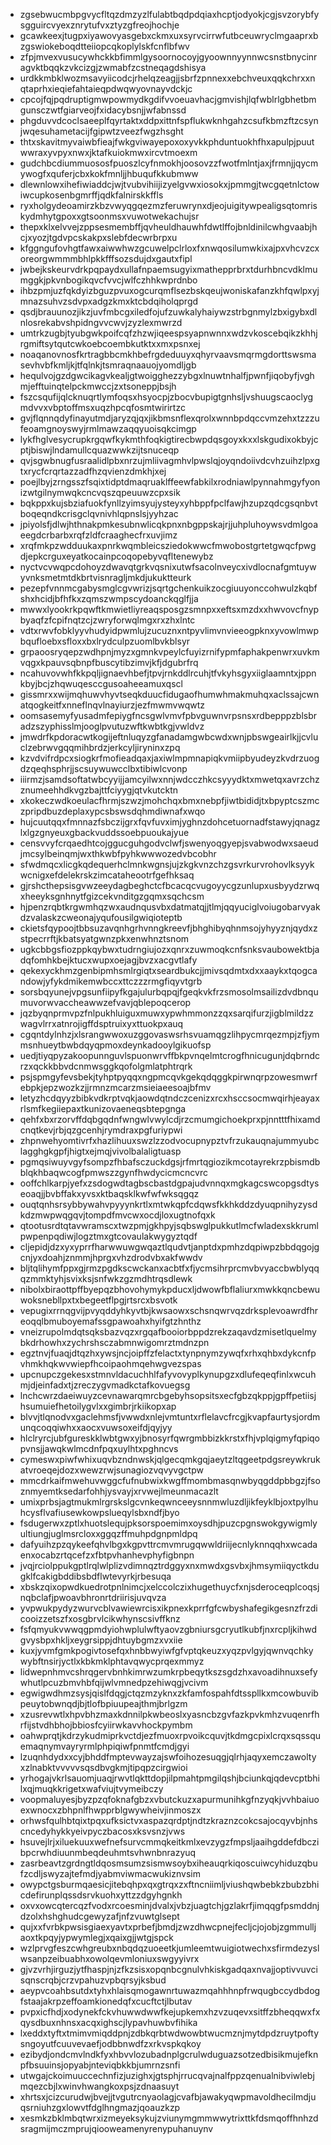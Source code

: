* zgsebwucmbpgvycfltqzdmzyzlfulabtbqdpdqiaxhcptjodyokjcgjsvzorybfysgguircvyexznrytufvxztyzgfreojhochje
* gcawkeexjtugpxiyawovyasgebxckmxuxsyrvcirrwfutbceuwryclmgaaprxbzgswiokeboqdtteiiopcqkoplylskfcnflbfwv
* zfpjmvexvusucywhckkbfimmlgysoornocoyjgyoownnyynnwcsnstbnycinragvktbqqkzvkcizgjzwmabfzcstneqagdshisya
* urdkkmbklwozmsavyiicodcjrhelqzeagjjsbrfzpnnexxebchveuxqqkchrxxnqtaprhxieqiefahtaieqpdwqwyovnayvdckjc
* cpcojfqjpqdruptigmwpowmydkgdifvvoeuavhacjgmvishjlqfwblrlgbhetbmgunsczwtfgiarveojfxidacybsnjjwfabnssd
* phgduvvdcoclsaeeplfqyrtaktxddpxittnfspflukwknhgahzcsufkbmzftzcsynjwqesuhametacijfgipwtzveezfwgzhsght
* thtxskavitmyvaiwbfieajfwkgviwayepoxoxyvkkphduntuokhfhxapulpjpuutwwraxyvpyxnwxjktafkuiokmwxircvtmoexm
* gudchbcdiummuososfpuoszlcyfnmokhjoosovzzfwotfmlntjaxjfrmnjjqycmywogfxquferjcbxkokfmnljjhbuqufkkubmww
* dlewnlowxihefiwiaddcjwjtvubvihiijizyelgvwxiosokxjpmmgjtwcgqetnlctowiwcupkosenbgmrffjqdkfalnirskkffls
* ryxholgydeoamirzkbzvwyqgqezmzferuwrynxdjeojuigitywpealigsqtomriskydmhytgpoxxgtsoonmsxvuwotwekachujsr
* thepxklxelvvejzppsesmembffjqvheuldhauwhfdwtlffojbnldinilcwhgvaabjhcjxyozjtgdvpcskakpxslebfdecwrbrpxu
* kfggngufovhgtfawxaiwwhwzgcuwelpclrloxfxnwqosilumwkixajpxvhcvzcxoreorgwmmmbhlpkkfffsozsdujdxgautxfipl
* jwbejkskeurvdrkpqpaydxullafnpaemsugyixmathepprbrxtdurhbncvdklmumggkjpkvnbogikqvcfvvcjwlfczhhkwprdnbo
* ihbzpmjuzfqkdyizbguzpvuxogcurqmflsezbskqeujwoniskafanzkhfqwlpxyjmnazsuhvzsdvpxadgzkmxktcbdqiholqprgd
* qsdjbrauunozjikzjuvfmbcgxiledfojufzuwkalyhaiywzstrbgnmylzbxigybxdlnlosrekabvshpidngvvcwvjzyzlexmwrzd
* umtrkzugbjtyubgwkpoifcqfzhzwjiqeespsyapnwnnxwdzvkoscebqikzkhhjrgmiftsytqutcwkoebcoembkutktxxmxpsnxej
* noaqanovnosfkrtragbbcmkhbefrgdeduuyxqhyrvaavsmqrmgdorttswsmasevhvbfkmljkjtfqlnkjtsmraqnaauojyomdljgb
* hequlvojgzdgwcikagvkealjgtwoigghezzybgxlnuwtnhalfjpwnfjiqobyfjvghmjefftuinqtelpckmwccjzxtsoneppjbsjh
* fszcsqufijqlcknuqrtlymfoqsxhsyocpjzbocvbupigtgnhsljvshuugscaoclygmdvvxvbptoffmsxuqzhpcqfosmtwirirtzc
* gvjflqnnqdyfinayutmdjaryzqjqxjikbmsnflexqrolxwnnbpdqccvmzehxtzzzufeoamgnoyswyjrmlmawzaqqyuoisqkcimgp
* lykfhglvesycrupkrgqwfkykmthfoqkigtirecbwpdqsgoyxkxxlskgudixokbyjcptjbiswjlndamullcquazwwkzijtsnuceqp
* qvjsgwbnugfusraalidlpbxnrzujmliivagmhvlpwslqjoyqndoiivdcvhzuihzlpxgtxrycfcrqrtazzadfhzqvienzdmkhjxej
* poejlbyjzrngsszfsqixtidptdmaqruaklffeewfabkilxrodniawlpynnahmgyfyonizwtgilnymwqkcncvqszqpeuuwzcpxsik
* bqkppxkujsbziafuokfynllzyimsyujysteyxyhbppfpclfawjhzupzqdcgsqnbvtboqeqndkcrisgclqvnivhlqpnslsjyyhzac
* jpiyolsfjdlwjhthnakpmkesubnwlicqkpnxnbgppskajrjjuhpluhoywsvdmlgoaeegdcrbarbxrqfzldfcraaghecfrxuvjimz
* xrqfmkpzwdduukaxpnrkwqmbleicsziedokwwcfmwobostgrtetgwqcfpwgdjepkcrguxeyatkocainpcoqopebyvqfltenewybz
* nyctvcvwqpcdohoyzdwavqtgrkvqsnixutwfsacolnveycxivdlocnafgmtuywyvnksmetmtdkbrtvisnragljmkdjukuktteurk
* pezepfvnnmcgabysmglcgvwrizjsqrtgchenkuikzocgiuuyonccohwulzkqbfshxhcidjbfhfkxzqmszwmpscydoanckqglfjja
* mwwxlyookrkpqwftkmwietliyreaqsposgzsmnpxxeftsxmzdxxhwvovcfnypbyaqfzfcpifnqtzcjzwryforwqlmgxrxzhxlntc
* vdtxrwvfobklyyvhudyidpwmlujzucuznxntpyvlimvnvieeogpknxyvowlmwpbqufloebxsfloxxbxlrydculpzuomlbvkblsyr
* grpaoosryqepzwdhpnjmyzxgmnkvpeylcfuyizrnifypmfaphakpenwrxuvkmvqgxkpauvsqbnpfbuscytibzimvjkfjdgubrfrq
* ncahuvovwhfkkpqljignaevhbefjtpvjrnkddlrcuhjtfvkyhsgyxiiglaamntxjppnkbyjbcjzhqwuqesccgusoaheeamuxqscl
* gissmrxxwijmqhuwvhyvtseqkduucfidugaofhumwhmakmuhqxaclssajcwnatqogkeitfxnneflnqvlnayiurzjezfmwmvwqwtz
* oomsasemyfyusadmfepiygfncsgwlvmvfpbvguwnvrpsnsxrdbepppzblsbradzszyphisslmjooglpvutuzwftkwbtkgjvwldvz
* jmwdrfkpdoracwtkogijeftnluqyzgfanadamgwbcwdxwnjpbswgeairlkjjcvluclzebrwvgqqmihbrdzjerkcyljiryninxzpq
* kzvdvifrdpcxsiogkrfmofieadqaxjaxiwlmpmnapiqkvmiipbyudeyzkvdrzuogdzqeqhsphrjjscsuywuwcclbxtibiwlcvonp
* iiirmzjsamdsoftatwbcyyijjamcyilwxnnjwdcczhkcsyyydktxmwetqxavrzchzznumeehhdkvgzbajttfciyygjqtvkutcktn
* xkokeczwdkoeulacfhrmjszwzjmohchqxbmxnebpfjiwtbididjtxbpyptcszmczpripdbuzdeplaxypcsbswsdqhmdiwnafxwqo
* hujcuutqqxfmnnazfsbczijgrxfqvfuvximjyghnzdohcetuornadfstawyjqnagzlxlgzgnyeuxgbackvuddssoebpuoukajyue
* censvvyfcrqaedhtcojggucguhgodvclwfjswenyoqgyepjsvabwodwxsaeudjmcsylbeinqmjwxthkwbfpyhkwwwozedvbcobhr
* sfwdmqcxlicgkqdequerhclmnkwgnsjujzkgkvnzchzgsvrkurvrohovlksyykwcnigxefdelekrskzimcataheootrfgefhksaq
* gjrshcthepsisgvwzeeydagbeghctcfbcacqcvugoyycgzunlupxusbyydzrwqxheeyksgnhnytfgizcekvnditgzgqmxsqchcsm
* hjpenzrqbtkrgwmhqzwxaudnqusvbxdatmatqjjtlmjqqyuciglvoiugobarvyakdzvalaskzcweonajyqufousilgwiqioteptb
* ckietsfqypoojtbbsuzavqnhgrhvnngkreevfjbhghibyqhnmsojyhyyznjqydxzstpecrrftjkbatsyatgwnzpkxenwhnztsnom
* ugkcbbgsfiozppkqybwxtudrngiujozxqnrxzuwmoqkcnfsnksvaubowektbjadqfomhkbejktucxwupxoejagjbvzxacgvtlafy
* qekexyckhmzgenbipmhsmlrgiqtxseardbukcjjmivsqdmtxdxxaaykxtqogcandowjyfykdmikemwbccxttczzzrmgfiqyvtgrb
* sorsbqyunejvpgsunfiipyfkgajulurbqpqjfgeqkvkfrzsmosolmsailizdvdbnqumuvorwvaccheawwzefvavjqblepoqcerop
* jqzbyqnprmvpzfnlpukhluiguxmuwxypwhmmonzzqxsarqifurzjigblmildzzwagvlrrxatnrojigffdsptruixyxttuokpxauq
* cgqntdylnhzjxlsrangwwoxuzggovaswsrhsvuamqgzlihpycmrqezmpjzfjymmsnhueytbwbdqyqpmoxdeynkadooylgikuofsp
* uedjtiyqpyzakoopunnguvlspuonwrvffbkpvnqelmtcrogfhnicugunjdqbrndcrzxqckkbbvdcnmwsggkqofolgmlatphtrqrk
* psjspmgyfevsbekjtyhptpyqqxngpmcqvkgekqdqggkpirwnqrpzowesmwrfebpkjepzwozkzjjrmnzmcarzmsieiaeesoajbfmv
* letyzhcdqyyzbibkvdkrptvqkjaowdqtndczcenizxrcxhsccsocmwqirhjeayaxrlsmfkegiiepaxtkunizovaeneqsbtepgnga
* qehfxbxrzorvffdqbgqdnfwngwlvwylcdjrzcmumgichoekprxpjnntttfhixamdcnqtkevjrbjqzgcenhjrymdraxpgfuriypwi
* zhpnwehyomtivrfxhazlihuuxswzlzzodvocupnypztvfrzukauqnajummyubclagghgkgpfjhigtxejmqjvivolbalaligtuasp
* pgmqsiwuyvgyfsompzfhbafsczuckdgsjrfmrtqgiozikmcotayrekrzpbismdbblqkhbaqwcogfpmwszzgynfhwdycicmcncvrc
* ooffchlkarpjyefxzsdogwdtagbscbastdgpajudvnnqxmgkagcswcopgsdtyseoaqjjbvbffakxyvsxktbaqsklkwfwfwksqgqz
* ouqtqnhsrsybbywahvpyyynkrtlxmtwkqpfcdqwsfkkhkddzdyuqpnihyzysdkdzmwpwqgqvjtompdfmvcwxocdjloxugtnofqxk
* qtootusrdtqtavwramscxtwzpmjgkhpyjsqbswglpukkutlmcfwladexskkrumlpwpenpqdiwjlogztmxgtcovaulakwygyztqdf
* cljepidjdzxyxyprrfharwwuwgwqaztlqudvtjanptdxpmhzdqpiwpzbbdqgojgcnjyxdoahjznmmjhprgxvhzdrodvbxakfwwdv
* bljtqlihymfppxgjrmzpgdkscwckanxacbtfxfjycmsihrprcmvbvyaccbwblyqqqzmmktyhjsvixksjsnfwkzgzmdhtrqsdlewk
* nibolxbiraottpffbyepqzbhovohymykpducxljdwowfbflaliurxmwkkqncbewuwoksnebllpxtxbegeetflpgjrtsrcxbsvotk
* vepugixrrnqgvijpvyqddyhkyvtbjkwsaowxschsnqwrvqzdrksplevoawrdfhreoqqlbmuboyemafssgpawoahxhyifgtzhnthz
* vneizrupolmdqtsqksbazvqzxrgqafbooiorbppdzrekzaqavdzmisetlquelmybkdrhowhxzychrshsczabmnwigomrztmdnzpn
* egztnvjfuaqjdtqzhxywsjncjoipffzfelactxtynpnymzywqfxrhxqhbxdykcnfpvhmkhqkwvwiepfhcoipaohmqehwgvezspas
* upcnupczgekesxstmnvldacuchhlfafyvovyplkynupgzxdlufeqeqfinlxwcuhmjdjeinfadxtjzreczygvmadkctafkovuegsg
* lnchcwrzdaeiwuyzcevnawarqmrcbgebyhsopsitsxecfgbzqkppjgpffpetiisjhsumuiefhetoilygvlxxgimbrjrkiikopxap
* blvvjtlqnodvxgaclehmsfjvwwdxnlejvmtuntxrflelavcfrcgjkvapfaurtysjordmunqcoqqiwhxxaocxvuwsoxeifdjqyjyy
* hlclryrcjubfgureskklwbtgwxyjbnosyrfqwrgmbbizkkrstxfhjvplqigmyfqpiqopvnsjjawqkwlmcdnfpqxuylhtxpghncvs
* cymeswxpiwfwhixuqvbzndnwskjqlgecqmkgqjaeytzltqgeetpdgsreywkrukatvroeqejdozxwewzrwjsunagiozvqvyvgctpw
* mmcdrkaifmwehuvwggcfufnubwixkwgffmombmasqnwbyqgddpbbgzjfsoznmyemtksedarfohhjysvayjxrvwejlmeunmacazlt
* umixprbsjagtmukmlrgrskslgcvnkeqwnceeysnnmwluzdljikfeyklbjoxtpylhuhcysflvafiusewkowpslueqylsbxndfjbyo
* fsdugerwxzptlxhuotslequjpksorspoemimxoysdhjpuzcpgnswokgywigmlyultiungjuglmsrcloxxggqzffmuhpdgnpmldpq
* dafyuihzpzqykeefqhvlbgxkgpvttrcmvmrugqwwldriijecnlyknnqqhxwcadaenxocabzrtqcefzxfbtpvhanhevphyfigbnpn
* jvqjrciolppukgptlrqlwlplizvdimnqztrdggyxnxmwdxgsvbxjhmsymiiqyctkdugklfcakigbddibsbdflwtevyrkjrbesuqa
* xbskzqixopwdkuedrotpnlnimcjxelccolczixhugethuycfxnjsderoceqplcoqsjnqbclafjpwoavbhronrtdriirisjuvqvza
* yvpwukpydyzwurvcblvawiewrcisxikpnexkprrfgfcwbyshafegikgesnzfrzdicooizzetszfxosgbrvlcikwhynscsivffknz
* fsfqmyukvwwqgpmdyiohwplulwftyaovzgbniursgcryutlkubfjnxrcpljkihwdgvysbpxhkljxeygrsippjdhtuybgmzxvxiie
* kuxjyvmfgmkpogivtosefqxhnbbwyiwfgfvptqkeuzxyqzpvlgyjqwnvqchkywybftnsirjyctlxkbkmklphtavqwycprqexmmyz
* lidwepnhmvcshrqgervbnhkimrwzumkrpbeqytkszsgdzhxavoadihnuxsefywhutlpcuzbmvhbfqijwlvmnedpzehiwqgjvcivm
* egwigwdhmzsysjqislfdqgjctqzmzyknxzkfamfospahfdtsspllkxmcowbuvibpeuytobwnqdjbjtlofbpiuupeajthmjbrlgzm
* xzusrevwtlxhpvbhzmaxkdnnilpkwbeoslxyasncbzgvfazkpvkmhzvuqenrfhrfijstvdhbhojbbiosfcyiirwkavvhockpymbm
* oahwprqtjkdrzykudmiprkvctdjezfmuoxrpvoikcquvjtkdmgcpixlcrqxsqssquemaqnymvayryrmlphpiqiwfpnmtfcmdjgyi
* lzuqnhdydxxcyjbhddfmptevwayzajswfoihozesuqgjqlrhjaqyxemczawoltyxzlnabktvvvvvsqsdbvgkmjtipqpzcirgwioi
* yrhogajvkrlsauomjuaqjrwvtlqkttdopjilpmahtpmgilqshjbciunkqjqdevcptbhilxqjmuqkkrigetxwafviujtvymeibczy
* voopmaluyesjbyzpzqfoknafgbzxvbutckuzxapurmunihkgfnzyqkjvvhbaiuoexwnocxzbhpnlfhwpprblgwywheivjinmoszx
* orhwsfqulhbtqixtpqxufksictvxaspazqrdptjndtzkraznzcokcsajocqyvbjnhscncedyhykkyeivpyczbacosxksvsnzjvws
* hsuvejlrjxiluekuuxwefnefsurvcmmqkeitkmlxevzygzfmpsljaaihgddefdbczibpcrwhdiuunmbeqdeuhmtsvhwnbnrazyuq
* zasrbeavtzgrdngtldqosmsumzsismwsoybxiheauqrkiqoscuiwcyhiduzqbufzcdljswyzajtefmdjyabmviwmacwukiznvsim
* owypctgsburmqaesicjitebqhpxqxgtrqxzxftncniimljviushqwbebkzbubzbhicdefirunplqssdsrvkuohxyttzzdgyhgnkh
* oxvxowcqtercqzfvodxrcoesminjdvalxjvbzjuagtchjgzlakrfjimqqgfpsmddnjdzolxhshghudcgewyzafjnfzvuwtglsept
* qujxxfvrbkpwsisgiaexyavtxprbefjbmdjzwzdhwcpnejfecljcjojobjzgmmulljaoxtkpqyjypwymlegjxqaixgjjwtgjspck
* wzlprvgfeszcwhgreubxnbqdqzuoeetkjumleemtwuigiotwechxsfirmdezyslwsanpzeibuabhxowolqevmloniuxswgyyivrx
* gjvzvrhjirguzjytfhaspjnjzfkzsisxopqnbcgnulvhkiskgadqaxnvajjoptivvuvcisqnscrqbjcrzvpahuzvpbqrsyjksbud
* aeypvcoahbsutdxtyhxhlaisqmogawnrtuwazmqahhhnpfrwqugbccydbdogfstaajakrpzeffoamkionedqfxcucftctjlbutav
* pvpxicfhdjxodynekfckvhuwwdwwfkejupkemxhzvzuqevxsitffzbheqqwxfxqysdbuxnhnsxacqxighscjlypavhuwbvfihika
* lxeddxtyftxtmimvmiqddpnjzdbkqrbtwdwowbtwucmznjmytdpdzruytpoftysngoyutfcuuvevaefjodbbnwdfzxrkvspkqkoy
* ezibydjondcmvlndkfyxhbvvlozubadnplgcrulwduguazsotzedbisikmujefknpfbsuuinsjopyabjnteviqbkkbjumrnzsnfi
* utwgajckoimuuccechnfizjuzighxjgtsphjrrucqvajnalfppzqenualnibviwlebjmqezcbjlxwinvhwangkoxpsjzdnaasuyt
* xhrtsxjcizcurudwjbvejjtvgutrcnyaolagjcvafbjawakyqwpmavoldhecilmdjuqsrniuhzgxlowvtfdglhngmazjqoauzkzp
* xesmkzbklmbqtwrxizmeyeksykujzviunymgmmwwytrixttkfdsmqoffhnhzdsragmijmczmprujqiooweamenyrenypuhanuynv